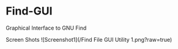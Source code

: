 # Find-GUI
Graphical Interface to GNU Find

Screen Shots
![Screenshot1](/Find File GUI Utility 1.png?raw=true)
